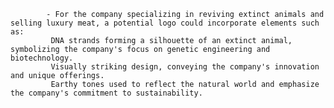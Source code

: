 			- For the company specializing in reviving extinct animals and selling luxury meat, a potential logo could incorporate elements such as:
			 DNA strands forming a silhouette of an extinct animal, symbolizing the company's focus on genetic engineering and biotechnology.
			 Visually striking design, conveying the company's innovation and unique offerings.
			 Earthy tones used to reflect the natural world and emphasize the company's commitment to sustainability.


